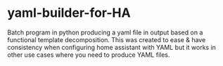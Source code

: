 # yaml-builder-for-HA
Batch program in python producing a yaml file in output based on a functional template decomposition. This was created to ease &amp; have consistency when configuring home assistant with YAML but it works in other use cases where you need to produce YAML files.
